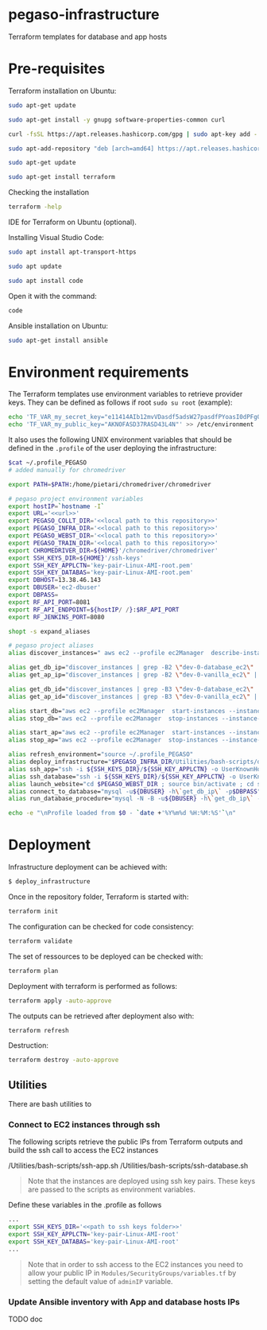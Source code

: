 # pegaso-infrastructure
Terraform templates for database and app hosts

# Pre-requisites

Terraform installation on Ubuntu:

```bash
sudo apt-get update

sudo apt-get install -y gnupg software-properties-common curl

curl -fsSL https://apt.releases.hashicorp.com/gpg | sudo apt-key add -

sudo apt-add-repository "deb [arch=amd64] https://apt.releases.hashicorp.com $(lsb_release -cs) main"

sudo apt-get update

sudo apt-get install terraform
```

Checking the installation 

```bash
terraform -help
```

IDE for Terraform on Ubuntu (optional).

Installing Visual Studio Code:

```bash
sudo apt install apt-transport-https

sudo apt update

sudo apt install code 
```

Open it with the command:

```bash
code
```

Ansible installation on Ubuntu:

```bash
sudo apt-get install ansible
```

# Environment requirements

The Terraform templates use environment variables to retrieve provider keys. They can be defined as follows if root ```sudo su root``` (example):

```bash
echo 'TF_VAR_my_secret_key="e11414AIb12mvVDasdf5adsW27pasdfPYoasI0dPFgOdFGa2JCJ7"' >> /etc/environment
echo 'TF_VAR_my_public_key="AKNOFASD37RASD43L4N"' >> /etc/environment
```

It also uses the following UNIX environment variables that should be defined in the ```.profile``` of the user deploying the infrastructure:

```bash
$cat ~/.profile_PEGASO
# added manually for chromedriver

export PATH=$PATH:/home/pietari/chromedriver/chromedriver

# pegaso project environment variables
export hostIP=`hostname -I`
export URL='<<url>>'
export PEGASO_COLLT_DIR='<<local path to this repository>>'
export PEGASO_INFRA_DIR='<<local path to this repository>>'
export PEGASO_WEBST_DIR='<<local path to this repository>>'
export PEGASO_TRAIN_DIR='<<local path to this repository>>'
export CHROMEDRIVER_DIR=${HOME}'/chromedriver/chromedriver'
export SSH_KEYS_DIR=${HOME}'/ssh-keys'
export SSH_KEY_APPLCTN='key-pair-Linux-AMI-root.pem'
export SSH_KEY_DATABAS='key-pair-Linux-AMI-root.pem'
export DBHOST=13.38.46.143
export DBUSER='ec2-dbuser'
export DBPASS=
export RF_API_PORT=8081
export RF_API_ENDPOINT=${hostIP/ /}:$RF_API_PORT
export RF_JENKINS_PORT=8080

shopt -s expand_aliases

# pegaso project aliases
alias discover_instances=" aws ec2 --profile ec2Manager  describe-instances --query \"Reservations[].Instances[].{insId: InstanceId, pubIp: PublicIpAddress, insSt: State.Name, name: Tags[?Key == 'Name'].Value | [0]} | []\""

alias get_db_ip="discover_instances | grep -B2 \"dev-0-database_ec2\" | grep \"pubIp\" | sed 's/,//' | awk -F \": \" '{print \$2}' | sed 's/\"//g'"
alias get_ap_ip="discover_instances | grep -B2 \"dev-0-vanilla_ec2\" | grep \"pubIp\" | sed 's/,//' | awk -F \": \" '{print \$2}' | sed 's/\"//g'"

alias get_db_id="discover_instances | grep -B3 \"dev-0-database_ec2\" | grep \"insId\" | sed 's/,//' | awk -F \": \" '{print \$2}' | sed 's/\"//g'"
alias get_ap_id="discover_instances | grep -B3 \"dev-0-vanilla_ec2\" | grep \"insId\" | sed 's/,//' | awk -F \": \" '{print \$2}' | sed 's/\"//g'"

alias start_db="aws ec2 --profile ec2Manager  start-instances --instance-ids \`get_db_id\`"
alias stop_db="aws ec2 --profile ec2Manager  stop-instances --instance-ids \`get_db_id\`"

alias start_ap="aws ec2 --profile ec2Manager  start-instances --instance-ids \`get_ap_id\`"
alias stop_ap="aws ec2 --profile ec2Manager  stop-instances --instance-ids \`get_ap_id\`"

alias refresh_environment="source ~/.profile_PEGASO"
alias deploy_infrastructure="$PEGASO_INFRA_DIR/Utilities/bash-scripts/deploy-infrastructure.sh"
alias ssh_app="ssh -i ${SSH_KEYS_DIR}/${SSH_KEY_APPLCTN} -o UserKnownHostsFile=/dev/null -o StrictHostKeyChecking=no ec2-user@\`get_ap_ip\`"
alias ssh_database="ssh -i ${SSH_KEYS_DIR}/${SSH_KEY_APPLCTN} -o UserKnownHostsFile=/dev/null -o StrictHostKeyChecking=no ec2-user@\`get_db_ip\`"
alias launch_website="cd $PEGASO_WEBST_DIR ; source bin/activate ; cd src; python manage.py runserver; "
alias connect_to_database="mysql -u${DBUSER} -h\`get_db_ip\` -p$DBPASS"
alias run_database_procedure="mysql -N -B -u${DBUSER} -h\`get_db_ip\` -p$DBPASS"

echo -e "\nProfile loaded from $0 - `date +'%Y%m%d %H:%M:%S'`\n"

```

# Deployment

Infrastructure deployment can be achieved with:
```sh
$ deploy_infrastructure
```

Once in the repository folder, Terraform is started with:

```sh
terraform init
```

The configuration can be checked for code consistency:

```sh
terraform validate
```

The set of ressources to be deployed can be checked with:

```sh
terraform plan
```

Deployment with terraform is performed as follows:

```sh
terraform apply -auto-approve
```

The outputs can be retrieved after deployment also with:

```sh
terraform refresh
```

Destruction:

```sh
terraform destroy -auto-approve
```


## Utilities

There are bash utilities to 

### Connect to EC2 instances through ssh

The following scripts retrieve the public IPs from Terraform outputs and build the ssh call to access the EC2 instances

/Utilities/bash-scripts/ssh-app.sh
/Utilities/bash-scripts/ssh-database.sh

> Note that the instances are deployed using ssh key pairs. These keys are passed to the scripts as environment variables.

Define these variables in the .profile as follows

```bash
...
export SSH_KEYS_DIR='<<path to ssh keys folder>>'
export SSH_KEY_APPLCTN='key-pair-Linux-AMI-root'
export SSH_KEY_DATABAS='key-pair-Linux-AMI-root'
...
```

> Note that in order to ssh access to the EC2 instances you need to allow your public IP in ```Modules/SecurityGroups/variables.tf``` by setting the default value of ```adminIP``` variable.

### Update Ansible inventory with App and database hosts IPs

TODO doc
